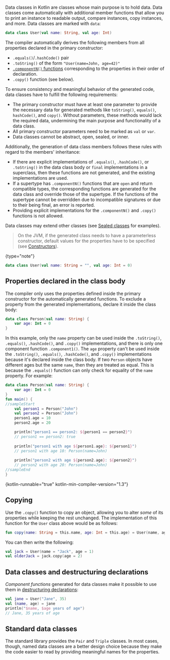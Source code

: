 [//]: # (title: Data classes)

Data classes in Kotlin are classes whose main purpose is to hold data. Data classes come automatically with additional
member functions that allow you to print an instance to readable output, compare instances, copy instances, and more.
Data classes are marked with `data`:

```kotlin
data class User(val name: String, val age: Int)
```

The compiler automatically derives the following members from all properties declared in the primary constructor:

* `.equals()`/`.hashCode()` pair
* `.toString()` of the form `"User(name=John, age=42)"`
* [`.componentN()` functions](destructuring-declarations.md) corresponding to the properties in their order of declaration.
* `.copy()` function (see below).

To ensure consistency and meaningful behavior of the generated code, data classes have to fulfill the following requirements:

* The primary constructor must have at least one parameter to provide the necessary data for generated methods like `toString()`, `equals()`, `hashCode()`, and `copy()`. Without parameters, these methods would lack the required data, undermining the main purpose and functionality of a data class.
* All primary constructor parameters need to be marked as `val` or `var`.
* Data classes cannot be abstract, open, sealed, or inner.

Additionally, the generation of data class members follows these rules with regard to the members' inheritance:

* If there are explicit implementations of `.equals()`, `.hashCode()`, or `.toString()` in the data class body or
  `final` implementations in a superclass, then these functions are not generated, and the existing
  implementations are used.
* If a supertype has `.componentN()` functions that are `open` and return compatible types, the
  corresponding functions are generated for the data class and override those of the supertype. If the functions of the
  supertype cannot be overridden due to incompatible signatures or due to their being final, an error is reported.
* Providing explicit implementations for the `.componentN()` and `.copy()` functions is not allowed.

Data classes may extend other classes (see [Sealed classes](sealed-classes.md) for examples).

> On the JVM, if the generated class needs to have a parameterless constructor, default values for the properties have
> to be specified (see [Constructors](classes.md#constructors)).
>
{type="note"}

```kotlin
data class User(val name: String = "", val age: Int = 0)
```

## Properties declared in the class body

The compiler only uses the properties defined inside the primary constructor for the automatically generated
functions. To exclude a property from the generated implementations, declare it inside the class body:

```kotlin
data class Person(val name: String) {
    var age: Int = 0
}
```

In this example, only the `name` property can be used inside the `.toString()`, `.equals()`, `.hashCode()`, and `.copy()` implementations,
and there is only one component function `.component1()`. The `age` property can't be used inside the `.toString()`, 
`.equals()`, `.hashCode()`, and `.copy()` implementations because it's declared inside the class body. If two `Person` 
objects have different ages but the same `name`, then they are treated as equal. This is because the `.equals()` function
can only check for equality of the `name` property. For example:

```kotlin
data class Person(val name: String) {
    var age: Int = 0
}
fun main() {
//sampleStart
    val person1 = Person("John")
    val person2 = Person("John")
    person1.age = 10
    person2.age = 20

    println("person1 == person2: ${person1 == person2}")
    // person1 == person2: true
  
    println("person1 with age ${person1.age}: ${person1}")
    // person1 with age 10: Person(name=John)
  
    println("person2 with age ${person2.age}: ${person2}")
    // person2 with age 20: Person(name=John)
//sampleEnd
}
```
{kotlin-runnable="true" kotlin-min-compiler-version="1.3"}

## Copying

Use the `.copy()` function to copy an object, allowing you to alter _some_ of its properties while keeping the rest unchanged. The implementation of this function for the `User` class above would be as follows:

```kotlin
fun copy(name: String = this.name, age: Int = this.age) = User(name, age)
```

You can then write the following:

```kotlin
val jack = User(name = "Jack", age = 1)
val olderJack = jack.copy(age = 2)
```

## Data classes and destructuring declarations

_Component functions_ generated for data classes make it possible to use them in [destructuring declarations](destructuring-declarations.md):

```kotlin
val jane = User("Jane", 35)
val (name, age) = jane
println("$name, $age years of age") 
// Jane, 35 years of age
```

## Standard data classes

The standard library provides the `Pair` and `Triple` classes. In most cases, though, named data classes are a better design choice
because they make the code easier to read by providing meaningful names for the properties.

